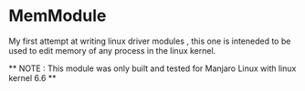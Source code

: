 # MemModule

My first attempt at writing linux driver modules , this one is inteneded to be used to edit memory of any process in the linux kernel.

** NOTE : This module was only built and tested for Manjaro Linux with linux kernel 6.6 **